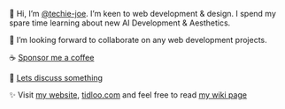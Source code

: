 👋 Hi, I’m [@techie-joe](//github.com/techie-joe).  I’m keen to web development & design.  I spend my spare time learning about new AI Development & Aesthetics.

💞️ I’m looking forward to collaborate on any web development projects.  

☕️ [Sponsor me a coffee](//github.com/sponsors/techie-joe)  

💬 [Lets discuss something](//github.com/techie-joe/techie-joe/discussions)  

✨ Visit [my website](//techie-joe.github.io), [tidloo.com](//tidloo.com) and feel free to read [my wiki page](//github.com/techie-joe/techie-joe/wiki)  

<!---
techie-joe/techie-joe is a ✨ special ✨ repository because its `README.md` (this file) appears on your GitHub profile.
You can click the Preview link to take a look at your changes.
--->
